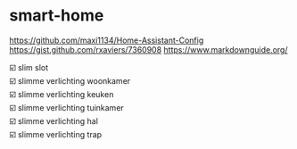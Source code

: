 # smart-home

https://github.com/maxi1134/Home-Assistant-Config
https://gist.github.com/rxaviers/7360908
https://www.markdownguide.org/

:ballot_box_with_check: slim slot  
:ballot_box_with_check: slimme verlichting woonkamer  
:ballot_box_with_check: slimme verlichting keuken  
:ballot_box_with_check: slimme verlichting tuinkamer  
:ballot_box_with_check: slimme verlichting hal  
:ballot_box_with_check: slimme verlichting trap  
